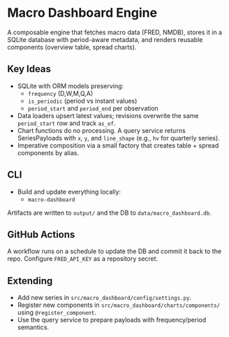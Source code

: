 # Macro Dashboard Engine

A composable engine that fetches macro data (FRED, NMDB), stores it in a SQLite database with period-aware metadata, and renders reusable components (overview table, spread charts).

## Key Ideas
- SQLite with ORM models preserving:
  - `frequency` (D,W,M,Q,A)
  - `is_periodic` (period vs instant values)
  - `period_start` and `period_end` per observation
- Data loaders upsert latest values; revisions overwrite the same `period_start` row and track `as_of`.
- Chart functions do no processing. A query service returns SeriesPayloads with `x`, `y`, and `line_shape` (e.g., `hv` for quarterly series).
- Imperative composition via a small factory that creates table + spread components by alias.

## CLI
- Build and update everything locally:
  - `macro-dashboard`

Artifacts are written to `output/` and the DB to `data/macro_dashboard.db`.

## GitHub Actions
A workflow runs on a schedule to update the DB and commit it back to the repo. Configure `FRED_API_KEY` as a repository secret.

## Extending
- Add new series in `src/macro_dashboard/config/settings.py`.
- Register new components in `src/macro_dashboard/charts/components/` using `@register_component`.
- Use the query service to prepare payloads with frequency/period semantics.

